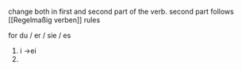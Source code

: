 change both in first and second part of the verb.
second part follows [[Regelmaßig verben]] rules

for du / er / sie / es 
1. i ->ei
2. 